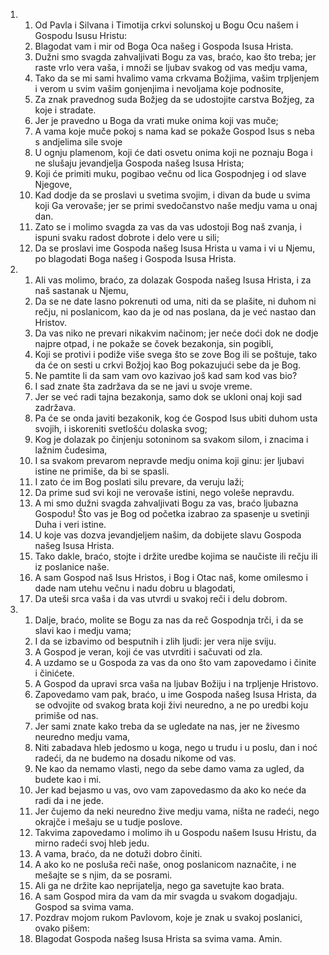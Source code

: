 <ol>
  <li>
    <ol>
      <li>Od Pavla i Silvana i Timotija crkvi solunskoj u Bogu Ocu našem i Gospodu Isusu Hristu:</li>
      <li>Blagodat vam i mir od Boga Oca našeg i Gospoda Isusa Hrista.</li>
      <li>Dužni smo svagda zahvaljivati Bogu za vas, braćo, kao što treba; jer raste vrlo vera vaša, i množi se ljubav svakog od vas medju vama,</li>
      <li>Tako da se mi sami hvalimo vama crkvama Božjima, vašim trpljenjem i verom u svim vašim gonjenjima i nevoljama koje podnosite,</li>
      <li>Za znak pravednog suda Božjeg da se udostojite carstva Božjeg, za koje i stradate.</li>
      <li>Jer je pravedno u Boga da vrati muke onima koji vas muče;</li>
      <li>A vama koje muče pokoj s nama kad se pokaže Gospod Isus s neba s andjelima sile svoje</li>
      <li>U ognju plamenom, koji će dati osvetu onima koji ne poznaju Boga i ne slušaju jevandjelja Gospoda našeg Isusa Hrista;</li>
      <li>Koji će primiti muku, pogibao večnu od lica Gospodnjeg i od slave Njegove,</li>
      <li>Kad dodje da se proslavi u svetima svojim, i divan da bude u svima koji Ga verovaše; jer se primi svedočanstvo naše medju vama u onaj dan.</li>
      <li>Zato se i molimo svagda za vas da vas udostoji Bog naš zvanja, i ispuni svaku radost dobrote i delo vere u sili;</li>
      <li>Da se proslavi ime Gospoda našeg Isusa Hrista u vama i vi u Njemu, po blagodati Boga našeg i Gospoda Isusa Hrista.</li>
    </ol>
  </li>
  <li>
    <ol>
      <li>Ali vas molimo, braćo, za dolazak Gospoda našeg Isusa Hrista, i za naš sastanak u Njemu,</li>
      <li>Da se ne date lasno pokrenuti od uma, niti da se plašite, ni duhom ni rečju, ni poslanicom, kao da je od nas poslana, da je već nastao dan Hristov.</li>
      <li>Da vas niko ne prevari nikakvim načinom; jer neće doći dok ne dodje najpre otpad, i ne pokaže se čovek bezakonja, sin pogibli,</li>
      <li>Koji se protivi i podiže više svega što se zove Bog ili se poštuje, tako da će on sesti u crkvi Božjoj kao Bog pokazujući sebe da je Bog.</li>
      <li>Ne pamtite li da sam vam ovo kazivao još kad sam kod vas bio?</li>
      <li>I sad znate šta zadržava da se ne javi u svoje vreme.</li>
      <li>Jer se već radi tajna bezakonja, samo dok se ukloni onaj koji sad zadržava.</li>
      <li>Pa će se onda javiti bezakonik, kog će Gospod Isus ubiti duhom usta svojih, i iskoreniti svetlošću dolaska svog;</li>
      <li>Kog je dolazak po činjenju sotoninom sa svakom silom, i znacima i lažnim čudesima,</li>
      <li>I sa svakom prevarom nepravde medju onima koji ginu: jer ljubavi istine ne primiše, da bi se spasli.</li>
      <li>I zato će im Bog poslati silu prevare, da veruju laži;</li>
      <li>Da prime sud svi koji ne verovaše istini, nego voleše nepravdu.</li>
      <li>A mi smo dužni svagda zahvaljivati Bogu za vas, braćo ljubazna Gospodu! Što vas je Bog od početka izabrao za spasenje u svetinji Duha i veri istine.</li>
      <li>U koje vas dozva jevandjeljem našim, da dobijete slavu Gospoda našeg Isusa Hrista.</li>
      <li>Tako dakle, braćo, stojte i držite uredbe kojima se naučiste ili rečju ili iz poslanice naše.</li>
      <li>A sam Gospod naš Isus Hristos, i Bog i Otac naš, kome omilesmo i dade nam utehu večnu i nadu dobru u blagodati,</li>
      <li>Da uteši srca vaša i da vas utvrdi u svakoj reči i delu dobrom.</li>
    </ol>
  </li>
  <li>
    <ol>
      <li>Dalje, braćo, molite se Bogu za nas da reč Gospodnja trči, i da se slavi kao i medju vama;</li>
      <li>I da se izbavimo od besputnih i zlih ljudi: jer vera nije sviju.</li>
      <li>A Gospod je veran, koji će vas utvrditi i sačuvati od zla.</li>
      <li>A uzdamo se u Gospoda za vas da ono što vam zapovedamo i činite i činićete.</li>
      <li>A Gospod da upravi srca vaša na ljubav Božiju i na trpljenje Hristovo.</li>
      <li>Zapovedamo vam pak, braćo, u ime Gospoda našeg Isusa Hrista, da se odvojite od svakog brata koji živi neuredno, a ne po uredbi koju primiše od nas.</li>
      <li>Jer sami znate kako treba da se ugledate na nas, jer ne živesmo neuredno medju vama,</li>
      <li>Niti zabadava hleb jedosmo u koga, nego u trudu i u poslu, dan i noć radeći, da ne budemo na dosadu nikome od vas.</li>
      <li>Ne kao da nemamo vlasti, nego da sebe damo vama za ugled, da budete kao i mi.</li>
      <li>Jer kad bejasmo u vas, ovo vam zapovedasmo da ako ko neće da radi da i ne jede.</li>
      <li>Jer čujemo da neki neuredno žive medju vama, ništa ne radeći, nego okrajče i mešaju se u tudje poslove.</li>
      <li>Takvima zapovedamo i molimo ih u Gospodu našem Isusu Hristu, da mirno radeći svoj hleb jedu.</li>
      <li>A vama, braćo, da ne dotuži dobro činiti.</li>
      <li>A ako ko ne posluša reči naše, onog poslanicom naznačite, i ne mešajte se s njim, da se posrami.</li>
      <li>Ali ga ne držite kao neprijatelja, nego ga savetujte kao brata.</li>
      <li>A sam Gospod mira da vam da mir svagda u svakom dogadjaju. Gospod sa svima vama.</li>
      <li>Pozdrav mojom rukom Pavlovom, koje je znak u svakoj poslanici, ovako pišem:</li>
      <li>Blagodat Gospoda našeg Isusa Hrista sa svima vama. Amin.</li>
    </ol>
  </li>
</ol>